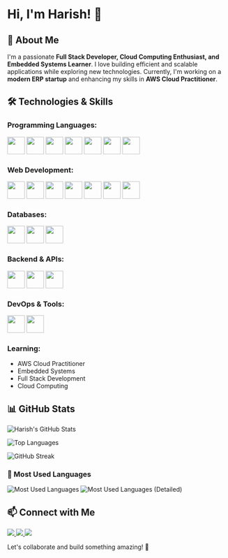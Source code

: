 # Hi, I'm Harish! 👋

## 🚀 About Me
I'm a passionate **Full Stack Developer, Cloud Computing Enthusiast, and Embedded Systems Learner**. I love building efficient and scalable applications while exploring new technologies. Currently, I'm working on a **modern ERP startup** and enhancing my skills in **AWS Cloud Practitioner**.

## 🛠️ Technologies & Skills
### Programming Languages:
<p align="left">
  <img src="https://cdn.jsdelivr.net/gh/devicons/devicon/icons/python/python-original.svg" height="40"/>
  <img src="https://cdn.jsdelivr.net/gh/devicons/devicon/icons/java/java-original.svg" height="40"/>
  <img src="https://cdn.jsdelivr.net/gh/devicons/devicon/icons/javascript/javascript-original.svg" height="40"/>
  <img src="https://cdn.jsdelivr.net/gh/devicons/devicon/icons/typescript/typescript-original.svg" height="40"/>
  <img src="https://cdn.jsdelivr.net/gh/devicons/devicon/icons/haskell/haskell-original.svg" height="40"/>
  <img src="https://cdn.jsdelivr.net/gh/devicons/devicon/icons/c/c-original.svg" height="40"/>
  <img src="https://cdn.jsdelivr.net/gh/devicons/devicon/icons/cplusplus/cplusplus-original.svg" height="40"/>
</p>

### Web Development:
<p align="left">
  <img src="https://cdn.jsdelivr.net/gh/devicons/devicon/icons/html5/html5-original.svg" height="40"/>
  <img src="https://cdn.jsdelivr.net/gh/devicons/devicon/icons/css3/css3-original.svg" height="40"/>
  <img src="https://cdn.jsdelivr.net/gh/devicons/devicon/icons/tailwindcss/tailwindcss-original.svg" height="40"/>
  <img src="https://cdn.jsdelivr.net/gh/devicons/devicon/icons/react/react-original.svg" height="40"/>
  <img src="https://cdn.jsdelivr.net/gh/devicons/devicon/icons/nextjs/nextjs-original.svg" height="40"/>
  <img src="https://cdn.jsdelivr.net/gh/devicons/devicon/icons/nodejs/nodejs-original.svg" height="40"/>
  <img src="https://cdn.jsdelivr.net/gh/devicons/devicon/icons/django/django-plain.svg" height="40"/>
</p>

### Databases:
<p align="left">
  <img src="https://cdn.jsdelivr.net/gh/devicons/devicon/icons/postgresql/postgresql-original.svg" height="40"/>
  <img src="https://cdn.jsdelivr.net/gh/devicons/devicon/icons/mysql/mysql-original.svg" height="40"/>
  <img src="https://cdn.jsdelivr.net/gh/devicons/devicon/icons/mongodb/mongodb-original.svg" height="40"/>
</p>

### Backend & APIs:
<p align="left">
  <img src="https://cdn.jsdelivr.net/gh/devicons/devicon/icons/firebase/firebase-plain.svg" height="40"/>
  <img src="https://cdn.jsdelivr.net/gh/devicons/devicon/icons/supabase/supabase-original.svg" height="40"/>
  <img src="https://www.vectorlogo.zone/logos/getpostman/getpostman-icon.svg" height="40"/>
</p>

### DevOps & Tools:
<p align="left">
  <img src="https://cdn.jsdelivr.net/gh/devicons/devicon/icons/git/git-original.svg" height="40"/>
  <img src="https://cdn.jsdelivr.net/gh/devicons/devicon/icons/github/github-original.svg" height="40"/>
</p>

### Learning:
- AWS Cloud Practitioner
- Embedded Systems
- Full Stack Development
- Cloud Computing

## 📊 GitHub Stats
![Harish's GitHub Stats](https://github-readme-stats.vercel.app/api?username=your-github-username&show_icons=true&theme=radical&hide_border=true&count_private=true&include_all_commits=true)

![Top Languages](https://github-readme-stats.vercel.app/api/top-langs/?username=your-github-username&layout=compact&theme=radical&hide_border=true)

![GitHub Streak](https://github-readme-streak-stats.herokuapp.com/?user=your-github-username&theme=radical&hide_border=true)

### 📌 Most Used Languages
![Most Used Languages](https://github-profile-summary-cards.vercel.app/api/cards/repos-per-language?username=your-github-username&theme=radical)
![Most Used Languages (Detailed)](https://github-profile-summary-cards.vercel.app/api/cards/most-commit-language?username=your-github-username&theme=radical)

## 📫 Connect with Me
<p align="left">
  <a href="https://github.com/your-github-username" target="_blank">
    <img src="https://img.shields.io/badge/GitHub-%23181717.svg?style=for-the-badge&logo=github&logoColor=white"/>
  </a>
  <a href="https://linkedin.com/in/your-profile" target="_blank">
    <img src="https://img.shields.io/badge/LinkedIn-%230077B5.svg?style=for-the-badge&logo=linkedin&logoColor=white"/>
  </a>
  <a href="https://twitter.com/your-twitter-handle" target="_blank">
    <img src="https://img.shields.io/badge/Twitter-%231DA1F2.svg?style=for-the-badge&logo=twitter&logoColor=white"/>
  </a>
</p>

Let's collaborate and build something amazing! 🚀

